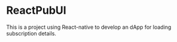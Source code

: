 # ReactPubUI
This is a project using React-native to develop an dApp for loading subscription details. 
